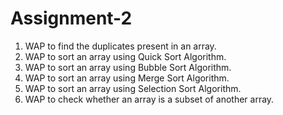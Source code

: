 # Assignment-2


1. WAP to find the duplicates present in an array.
2. WAP to sort an array using Quick Sort Algorithm.
3. WAP to sort an array using Bubble Sort Algorithm.
4. WAP to sort an array using Merge Sort Algorithm.
5. WAP to sort an array using Selection Sort Algorithm.
6. WAP to check whether an array is a subset of another array.
